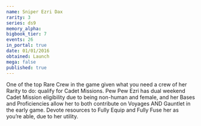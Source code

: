 ```yaml
---
name: Sniper Ezri Dax
rarity: 3
series: ds9
memory_alpha:
bigbook_tier: 7
events: 26
in_portal: true
date: 01/01/2016
obtained: Launch
mega: false
published: true
---
```


One of the top Rare Crew in the game given what you need a crew of her Rarity to do: qualify for Cadet Missions. Pew Pew Ezri has dual weekend Cadet Mission eligibility due to being non-human and female, and her Bases and Proficiencies allow her to both contribute on Voyages AND Gauntlet in the early game. Devote resources to Fully Equip and Fully Fuse her as you’re able, due to her utility.
